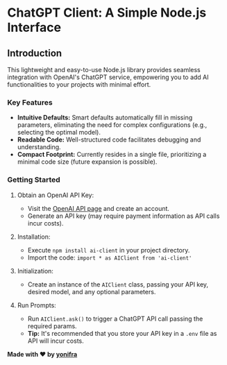 
# ChatGPT Client: A Simple Node.js Interface

## Introduction

This lightweight and easy-to-use Node.js library provides seamless integration with OpenAI's ChatGPT service, empowering you to add AI functionalities to your projects with minimal effort.

### Key Features

* **Intuitive Defaults:** Smart defaults automatically fill in missing parameters, eliminating the need for complex configurations (e.g., selecting the optimal model).
* **Readable Code:** Well-structured code facilitates debugging and understanding.
* **Compact Footprint:** Currently resides in a single file, prioritizing a minimal code size (future expansion is possible).

### Getting Started

1. Obtain an OpenAI API Key:

   * Visit the [OpenAI API page](https://openai.com/blog/openai-api) and create an account.
   * Generate an API key (may require payment information as API calls incur costs).

2. Installation:

   * Execute `npm install ai-client` in your project directory.
   * Import the code: `import * as AIClient from 'ai-client'`

3. Initialization:

   * Create an instance of the `AIClient` class, passing your API key, desired model, and any optional parameters.

4. Run Prompts:

   * Run `AIClient.ask()` to trigger a ChatGPT API call passing the required params.
   * **Tip:** It's recommended that you store your API key in a `.env` file as API will incur costs.


**Made with ❤️ by [yonifra](https://github.com/yonifra)**